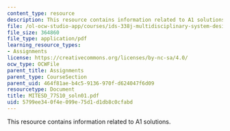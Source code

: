 ```yaml
---
content_type: resource
description: This resource contains information related to A1 solutions.
file: /ol-ocw-studio-app/courses/ids-338j-multidisciplinary-system-design-optimization-spring-2010/5799ee340f4e099e75d1d1db8c0cfabd_MITESD_77S10_soln01.pdf
file_size: 364860
file_type: application/pdf
learning_resource_types:
- Assignments
license: https://creativecommons.org/licenses/by-nc-sa/4.0/
ocw_type: OCWFile
parent_title: Assignments
parent_type: CourseSection
parent_uid: 464f81ae-b4c5-9136-970f-d624047f6d09
resourcetype: Document
title: MITESD_77S10_soln01.pdf
uid: 5799ee34-0f4e-099e-75d1-d1db8c0cfabd
---
```

This resource contains information related to A1 solutions.